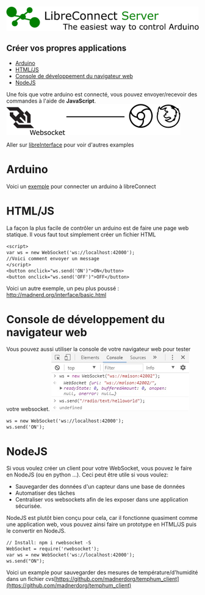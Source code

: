 [![LibreConnect Banner](https://github.com/madnerdorg/libreconnect/raw/master/doc/img/libreconnect_banner.png)](https://github.com/madnerdorg/libreconnect/releases) 

Créer vos propres applications
--------------
<!-- TOC -->

- [Arduino](#arduino)
- [HTML/JS](#htmljs)
- [Console de développement du navigateur web](#console-de-développement-du-navigateur-web)
- [NodeJS](#nodejs)

<!-- /TOC -->

Une fois que votre arduino est connecté, vous pouvez envoyer/recevoir des commandes à l'aide de **JavaScript**.         
![Websocket Browsers](../img/websocket_browsers.png)         

Aller sur [libreInterface](https://github.com/madnerdorg/libreinterface) pour voir d'autres examples

# Arduino
Voici un [exemple](https://github.com/madnerdorg/test/blob/master/test/test.ino) pour connecter un arduino à libreConnect

# HTML/JS
La façon la plus facile de contrôler un arduino est de faire une page web statique.
Il vous faut tout simplement créer un fichier HTML
```
<script>
var ws = new WebSocket('ws://localhost:42000');
//Voici comment envoyer un message
</script>
<button onclick="ws.send('ON')">ON</button>
<button onclick="ws.send('OFF')">OFF</button>
```
Voici un autre exemple, un peu plus poussé : http://madnerd.org/interface/basic.html    

# Console de développement du navigateur web
Vous pouvez aussi utiliser la console de votre navigateur web pour tester votre websocket.
![Chrome console](../img/chrome_console.jpg)
```
ws = new WebSocket('ws://localhost:42000');
ws.send('ON');
```

# NodeJS
Si vous voulez créer un client pour votre WebSocket, vous pouvez le faire en NodeJS (ou en python ...). Ceci peut être utile si vous voulez:
* Sauvegarder des données d'un capteur dans une base de données
* Automatiser des tâches
* Centraliser vos websockets afin de les exposer dans une application sécurisée.

NodeJS est plutôt bien conçu pour cela, car il fonctionne quasiment comme une application web, vous pouvez ainsi faire un prototype en HTML/JS puis le convertir en NodeJS.
 
```
// Install: npm i rwebsocket -S
WebSocket = require('rwebsocket');
var ws = new WebSocket('ws://localhost:42000');
ws.send("ON");
```
Voici un example pour sauvegarder des mesures de température/d'humidité dans un fichier cvs[https://github.com/madnerdorg/temphum_client](https://github.com/madnerdorg/temphum_client)

